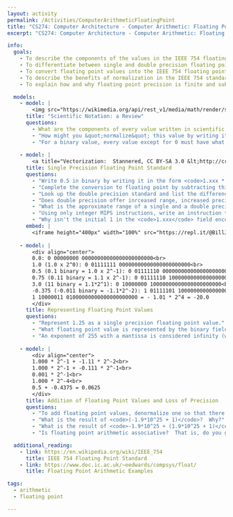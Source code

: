 ```yaml
---
layout: activity
permalink: /Activities/ComputerArithmeticFloatingPoint
title: "CS274: Computer Architecture - Computer Arithmetic: Floating Point"
excerpt: "CS274: Computer Architecture - Computer Arithmetic: Floating Point"

info:
  goals:
    - To describe the components of the values in the IEEE 754 floating point standard
    - To differentiate between single and double precision floating point values
    - To convert floating point values into the IEEE 754 floating point standard format
    - To describe the benefits of normalization in the IEEE 754 standard
    - To explain how and why floating point precision is finite and subject to loss (approximation)

  models:
    - model: |
        <img src="https://wikimedia.org/api/rest_v1/media/math/render/svg/dcd36557db1b343d74991d99aeb50aadce64eb3a" alt="Scientific Notation">
      title: "Scientific Notation: a Review"
      questions:
        - What are the components of every value written in scientific notation?
        - "How might you &quot;normalize&quot; this value by writing it with only a single digit in the one's place?"
        - "For a binary value, every value except for 0 must have what value in the one's place when normalized?"
        
    - model: |
        <a title="Vectorization:  Stannered, CC BY-SA 3.0 &lt;http://creativecommons.org/licenses/by-sa/3.0/&gt;, via Wikimedia Commons" href="https://commons.wikimedia.org/wiki/File:Float_example.svg"><img width="512" alt="Float example" src="https://upload.wikimedia.org/wikipedia/commons/thumb/d/d2/Float_example.svg/512px-Float_example.svg.png"></a>    
      title: Single Precision Floating Point Standard
      questions:
        - "Write 0.5 in binary by writing it in the form <code>1.xxx * 2^yyy</code>.  What is the exponent and the mantissa?"
        - "Complete the conversion to floating point by subtracting this exponent from 127.  You should have a positive number, even though your original exponent was negative.  Why do you think all exponents are converted to positive values in this way?"
        - "Look up the double precision standard and list the differences between it and the single precision standard."
        - "Does double precision offer inrceased range, increased precision, or both?"
        - "What is the approximate range of a single and a double precision floating point value?"
        - "Using only integer MIPS instructions, write an instruction to compare two MIPS floating point values.  Hint - you only need one line of code!  What does this tell you about the floating point standard?  Another hint - this has something to do with the normalization of the exponent by converting all exponents to positive values."
        - "Why isn't the initial 1 in the <code>1.xxx</code> field encoded in the bits of an IEEE floating point number?  What is the benefit of this?"
      embed: |
        <iframe height="400px" width="100%" src="https://repl.it/@BillJr99/FloatingPointStandard?lite=true" scrolling="no" frameborder="no" allowtransparency="true" allowfullscreen="true" sandbox="allow-forms allow-pointer-lock allow-popups allow-same-origin allow-scripts allow-modals"></iframe> 
        
    - model: |
        <div align="center">
        0.0: 0 00000000 00000000000000000000000<br>
        1.0 (1.0 x 2^0): 0 01111111 00000000000000000000000<br>
        0.5 (0.1 binary = 1.0 x 2^-1): 0 01111110 00000000000000000000000<br>
        0.75 (0.11 binary = 1.1 x 2^-1): 0 01111110 10000000000000000000000<br>
        3.0 (11 binary = 1.1*2^1): 0 10000000 10000000000000000000000<br>
        -0.375 (-0.011 binary = -1.1*2^-2): 1 01111101 10000000000000000000000<br>
        1 10000011 01000000000000000000000 = - 1.01 * 2^4 = -20.0
        </div>
      title: Representing Floating Point Values
      questions:
        - "Represent 1.25 as a single precision floating point value."
        - "What floating point value is represented by the binary field 0 01111110 000000000000000000000000?"
        - "An exponent of 255 with a mantissa is considered infinity (which can be positive or negative based on the sign bit), and NaN is represented by an exponent of 255 with a non-zero mantissa.  What floating point value would be represented by the binary field 0 00000000 000000000000000000000000; that is, 0 exponent and 0 mantissa?  Note that this is considered a special case and, in reality, it is hard coded to 0"
        
    - model: |
        <div align="center">
        1.000 * 2^-1 + -1.11 * 2^-2<br>
        1.000 * 2^-1 + -0.111 * 2^-1<br>
        0.001 * 2^-1<br>
        1.000 * 2^-4<br>
        0.5 + -0.4375 = 0.0625
        </div>
      title: Addition of Floating Point Values and Loss of Precision
      questions:
        - "To add floating point values, denormalize one so that there is a single ones place and a mantissa for both values.  Then add or subtract, and then re-normalize the result.  Generate two floating point values, convert them to IEEE 754 binary, and add them.  Check your answer by converting the values back to decimal."
        - "What is the result of <code>(-1.9*10^25 + 1)</code>?  Why?"
        - "What is the result of <code>-1.9*10^25 + (1.9*10^25 + 1)</code>?  How about <code>(-1.9*10^25 + 1.9*10^25) + 1</code>?  Are they the same or different, and why?"
        - "Is floating point arithmetic associative?  That is, do you get the same results by adding floating point values when you move the parenthesis?" 

  additional_reading:
    - link: https://en.wikipedia.org/wiki/IEEE_754
      title: IEEE 754 Floating Point Standard
    - link: https://www.doc.ic.ac.uk/~eedwards/compsys/float/
      title: Floating Point Arithmetic Examples

tags:
  - arithmetic
  - floating point

---
```


